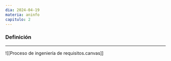 ```yaml
---
dia: 2024-04-19
materia: aninfo
capitulo: 2
---
```

### Definición
---
![[Proceso de ingeniería de requisitos.canvas]]
